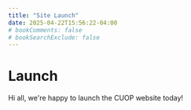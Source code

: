 ```yaml
---
title: "Site Launch"
date: 2025-04-22T15:56:22-04:00
# bookComments: false
# bookSearchExclude: false
---
```


# Launch

Hi all, we're happy to launch the CUOP website today!


